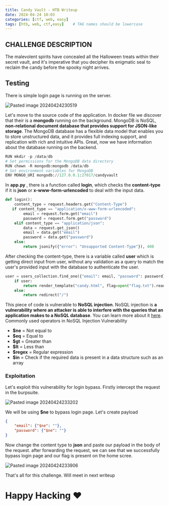 ```yaml
---
title: Candy Vault - HTB Writeup
date: 2024-04-24 10:03
categories: [ctf, web, easy]
tags: [htb, web, ctf,easy]    # TAG names should be lowercase
---
```


## CHALLENGE DESCRIPTION

The malevolent spirits have concealed all the Halloween treats within their secret vault, and it's imperative that you decipher its enigmatic seal to reclaim the candy before the spooky night arrives.

## Testing

There is simple login page is running on the server. 

![Pasted image 20240424230519](https://github.com/auk0x01/auk0x01.github.io/assets/74102381/c17582d6-6753-4afd-b6e5-7e2d1421f5bd)

Let's move to the source code of the application. In docker file we discover that their is a **mongodb** running on the background. 
MongoDB is NoSQL, **non-relational document database that provides support for JSON-like storage**. The MongoDB database has a flexible data model that enables you to store unstructured data, and it provides full indexing support, and replication with rich and intuitive APIs.
Great, now we have information about the database running on the backend.

```python
RUN mkdir -p /data/db
# Set permissions for the MongoDB data directory
RUN chown -R mongodb:mongodb /data/db
# Set environment variables for MongoDB
ENV MONGO_URI mongodb://127.0.0.1:27017/candyvault
```

In **app.py** , there is a function called **login**, which checks the **content-type** if it is **json** or **x-www-form-urlencoded** to deal with the input data. 
 
```python
def login():
    content_type = request.headers.get("Content-Type")
   if content_type == "application/x-www-form-urlencoded":
        email = request.form.get("email")
        password = request.form.get("password")
    elif content_type == "application/json":
        data = request.get_json()
        email = data.get("email")
        password = data.get("password")
    else:
        return jsonify({"error": "Unsupported Content-Type"}), 400
```

After checking the content-type, there is a variable called  **user** which is getting direct input from user, without any validation as a query to match the user's provided input with the database to authenticate the user.

```python
user = users_collection.find_one({"email": email, "password": password})
    if user:
        return render_template("candy.html", flag=open("flag.txt").read())
    else:
        return redirect("/")
```

This piece of code is vulnerable to **NoSQL injection**. 
NoSQL injection is **a vulnerability where an attacker is able to interfere with the queries that an application makes to a NoSQL database**. You can learn more about it [here](https://medium.com/@aswinchandran274/nosql-unveiled-vulnerabilities-injection-d5505e0f1db3).
Commonly used operators in NoSQL Injection Vulnerability
- **$ne** = Not equal to
- **$eq** = Equal to
- **$gt** = Greater than
- **$lt** = Less than
- **$regex** = Regular expression
- **$in** = Check if the required data is present in a data structure such as an array

### Exploitation

Let's exploit this vulnerability for login bypass. Firstly intercept the request in the burpsuite. 

![Pasted image 20240424233202](https://github.com/iammR0OT/HTB-Challenges/assets/74102381/b3e05579-05ac-491b-acf8-caf8e8a49e6a)

We will be using **$ne** to bypass login page. Let's create payload

```json
{
	"email": {"$ne": ""},
	"password": {"$ne": ""}
}

```

Now change the content type to **json** and paste our payload in the body of the request. after forwarding the request, we can see that we successfully bypass login page and our flag is present on the home scree.

![Pasted image 20240424233906](https://github.com/iammR0OT/HTB-Challenges/assets/74102381/3fd6146a-36db-45a0-9e8c-d503a6b8a2a6)

That's all for this challenge. Will meet in next writeup

# Happy Hacking ❤
